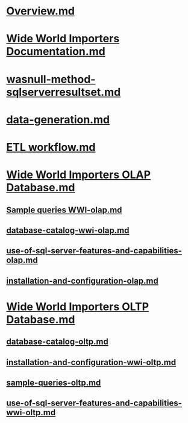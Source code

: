 # [Overview.md](overview.md)
# [Wide World Importers Documentation.md](wide-world-importers-documentation.md)
# [wasnull-method-sqlserverresultset.md](wasnull-method-sqlserverresultset.md)
# [data-generation.md](data-generation.md)
# [ETL workflow.md](etl-workflow.md)

# [Wide World Importers OLAP Database.md](wide-world-importers-olap-database.md)
## [Sample queries WWI-olap.md](sample-queries-wwi-olap.md)
## [database-catalog-wwi-olap.md](database-catalog-wwi-olap.md)
## [use-of-sql-server-features-and-capabilities-olap.md](use-of-sql-server-features-and-capabilities-olap.md)
## [installation-and-configuration-olap.md](installation-and-configuration-olap.md)

# [Wide World Importers OLTP Database.md](wide-world-importers-oltp-database.md)
## [database-catalog-oltp.md](database-catalog-oltp.md)
## [installation-and-configuration-wwi-oltp.md](installation-and-configuration-wwi-oltp.md)
## [sample-queries-oltp.md](sample-queries-oltp.md)
## [use-of-sql-server-features-and-capabilities-wwi-oltp.md](use-of-sql-server-features-and-capabilities-wwi-oltp.md)


